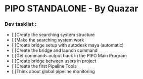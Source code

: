 # PIPO STANDALONE - By Quazar

### Dev tasklist : 
- [ ]Create the searching system structure
- [ ]Make the searching system work
- [ ]Create bridge setup with autodesk maya (automatic)
- [ ]Create the bridge and launch command
- [ ]Get commands output back in the PIPO Main Program
- [ ]Create bridge between users in project
- [ ]Create the first Pipeline Tools
- [ ]Think about global pipeline monitoring